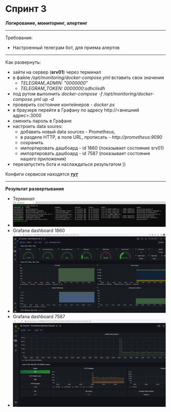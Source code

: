 # Спринт 3
**Логирование, мониторинг, алертинг**
___
Требования:
- Настроенный телеграм бот, для приема алертов
___
Как развернуть:
- зайти на сервер (**srv01**) через терминал
- в файле _/opt/monitoring/docker-compose.yml_ вставить свои значения
  - _TELEGRAM_ADMIN: "0000000"_
  - _TELEGRAM_TOKEN: 0000000:sdhclisdh_
- под рутом выполнить _docker-compose -f /opt/monitoring/docker-compose.yml up -d_
- проверить состояние контейнеров - _docker ps_
- в браузере перейти в Графану по адресу http://<внешний адрес>:3000
- сменить пароль в Графане
- настроить data soures: 
  - добавить новый data sources - Prometheus, 
  - в разделе HTTP, в поле URL, прописать - _http://prometheus:9090_
  - сохранить
  - импортировать дашбоард - id 1860 (показывает состояние srv01)
  - импортировать дашбоард - id 7587 (показывает состояние нашего приложения)
 - перезапустить бота и наслаждаться результатом ))
 
 Конфиги сервисов находятся [***тут***](/terraform/deploy/monitoring)
 ___
 **Результат развертывания**
 - Терминал
 - ![prom_srv01](./images/prom_srv01.PNG)
 - Grafana dashboard 1860
 - ![garfana_id1860](./images/garfana_id1860.PNG)
 - Grafana dashboard 7587
 - ![grafana_id7587](./images/grafana_id7587.PNG)
 
  
